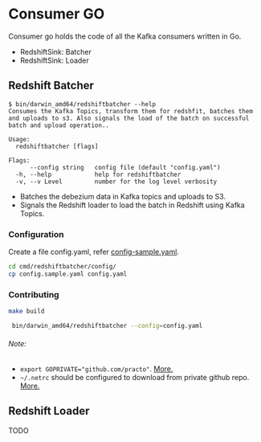 # Consumer GO

Consumer go holds the code of all the Kafka consumers written in Go.

- RedshiftSink: Batcher
- RedshiftSink: Loader

## Redshift Batcher
```
$ bin/darwin_amd64/redshiftbatcher --help
Consumes the Kafka Topics, transform them for redshfit, batches them and uploads to s3. Also signals the load of the batch on successful batch and upload operation..

Usage:
  redshiftbatcher [flags]

Flags:
      --config string   config file (default "config.yaml")
  -h, --help            help for redshiftbatcher
  -v, --v Level         number for the log level verbosity
 ```

- Batches the debezium data in Kafka topics and uploads to S3.
- Signals the Redshift loader to load the batch in Redshift using Kafka Topics.

### Configuration
Create a file config.yaml, refer [config-sample.yaml](./cmd/redshiftbatcher/config/config.sample.yaml).
```bash
cd cmd/redshiftbatcher/config/
cp config.sample.yaml config.yaml
```

### Contributing
```bash
make build
```

```bash
 bin/darwin_amd64/redshiftbatcher --config=config.yaml
```

###### Note:
- `export GOPRIVATE="github.com/practo"`. [More.](https://medium.com/mabar/today-i-learned-fix-go-get-private-repository-return-error-reading-sum-golang-org-lookup-93058a058dd8)
- `~/.netrc` should be configured to download from private github repo. [More.](https://golang.org/doc/faq#git_https)


## Redshift Loader
TODO
